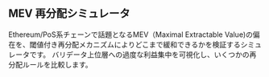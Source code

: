 ## MEV 再分配シミュレータ

Ethereum/PoS系チェーンで話題となるMEV（Maximal Extractable Value)の偏在を、閾値付き再分配メカニズムによりどこまで緩和できるかを検証するシミュレータです。  バリデータ上位層への過度な利益集中を可視化し、いくつかの再分配ルールを比較します。
